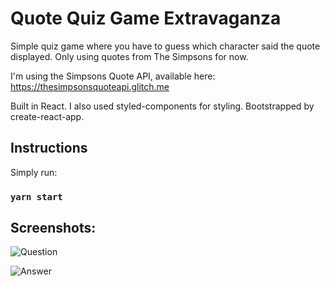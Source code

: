 # Quote Quiz Game Extravaganza

Simple quiz game where you have to guess which character said the quote displayed. Only using quotes from The Simpsons for now.

I'm using the Simpsons Quote API, available here: https://thesimpsonsquoteapi.glitch.me

Built in React. I also used styled-components for styling. Bootstrapped by create-react-app.

## Instructions

Simply run:

### `yarn start`

## Screenshots:

![Question](https://i.imgur.com/3SXx2sB.png "Question")

![Answer](https://i.imgur.com/FXxlAQZ.png "Answer")

